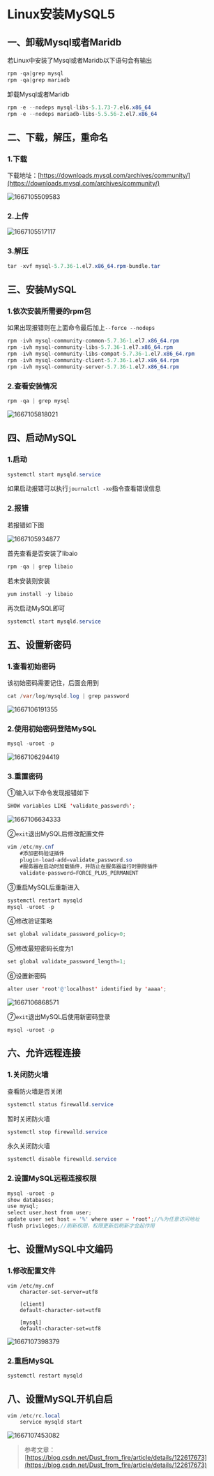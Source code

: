 # Linux安装MySQL5

## 一、卸载Mysql或者Maridb

若Linux中安装了Mysql或者Maridb以下语句会有输出

```java
rpm -qa|grep mysql
rpm -qa|grep mariadb
```

卸载Mysql或者Maridb

```java
rpm -e --nodeps mysql-libs-5.1.73-7.el6.x86_64
rpm -e --nodeps mariadb-libs-5.5.56-2.el7.x86_64
```

## 二、下载，解压，重命名

### 1.下载

下载地址：[https://downloads.mysql.com/archives/community/](https://downloads.mysql.com/archives/community/)

![1667105509583](assets/1667105509583.png)

### 2.上传

![1667105517117](assets/1667105517117.png)

### 3.解压

```java
tar -xvf mysql-5.7.36-1.el7.x86_64.rpm-bundle.tar
```

## 三、安装MySQL

### 1.依次安装所需要的rpm包

如果出现报错则在上面命令最后加上`--force --nodeps`

```java
rpm -ivh mysql-community-common-5.7.36-1.el7.x86_64.rpm
rpm -ivh mysql-community-libs-5.7.36-1.el7.x86_64.rpm
rpm -ivh mysql-community-libs-compat-5.7.36-1.el7.x86_64.rpm
rpm -ivh mysql-community-client-5.7.36-1.el7.x86_64.rpm
rpm -ivh mysql-community-server-5.7.36-1.el7.x86_64.rpm
```

### 2.查看安装情况

```java
rpm -qa | grep mysql
```

![1667105818021](assets/1667105818021.png)

## 四、启动MySQL

### 1.启动

```java
systemctl start mysqld.service
```


如果启动报错可以执行`journalctl -xe`指令查看错误信息

### 2.报错

若报错如下图

![1667105934877](assets/1667105934877.png)

首先查看是否安装了libaio

```java
rpm -qa | grep libaio
```

若未安装则安装

```java
yum install -y libaio
```

再次启动MySQL即可

```java
systemctl start mysqld.service
```

## 五、设置新密码

### 1.查看初始密码

该初始密码需要记住，后面会用到

```java
cat /var/log/mysqld.log | grep password
```

![1667106191355](assets/1667106191355.png)

### 2.使用初始密码登陆MySQL

```java
mysql -uroot -p
```

![1667106294419](assets/1667106294419.png)

### 3.重置密码

①输入以下命令发现报错如下

```java
SHOW variables LIKE 'validate_password%';
```

![1667106634333](assets/1667106634333.png)

②`exit`退出MySQL后修改配置文件

```java
vim /etc/my.cnf
    #添加密码验证插件
    plugin-load-add=validate_password.so
    #服务器在启动时加载插件，并防止在服务器运行时删除插件
    validate-password=FORCE_PLUS_PERMANENT
```

③重启MySQL后重新进入

```java
systemctl restart mysqld
mysql -uroot -p
```

④修改验证策略

```java
set global validate_password_policy=0;
```

⑤修改最短密码长度为1

```java
set global validate_password_length=1;
```

⑥设置新密码

```java
alter user 'root'@'localhost' identified by 'aaaa';
```

![1667106868571](assets/1667106868571.png)

⑦`exit`退出MySQL后使用新密码登录

```
mysql -uroot -p
```

## 六、允许远程连接

### 1.关闭防火墙

查看防火墙是否关闭

```java
systemctl status firewalld.service
```

暂时关闭防火墙

```java
systemctl stop firewalld.service
```

永久关闭防火墙

```java
systemctl disable firewalld.service
```

### 2.设置MySQL远程连接权限

```java
mysql -uroot -p
show databases;
use mysql;
select user,host from user;
update user set host = '%' where user = 'root';//%为任意访问地址
flush privileges;//刷新权限，权限更新后刷新才会起作用
```

## 七、设置MySQL中文编码

### 1.修改配置文件

```
vim /etc/my.cnf
    character-set-server=utf8

    [client]
    default-character-set=utf8

    [mysql]
    default-character-set=utf8
```

![1667107398379](assets/1667107398379.png)

### 2.重启MySQL

```java
systemctl restart mysqld
```

## 八、设置MySQL开机自启

```java
vim /etc/rc.local
	service mysqld start
```

![1667107453082](assets/1667107453082.png)

> 参考文章：[https://blog.csdn.net/Dust_from_fire/article/details/122617673](https://blog.csdn.net/Dust_from_fire/article/details/122617673)









